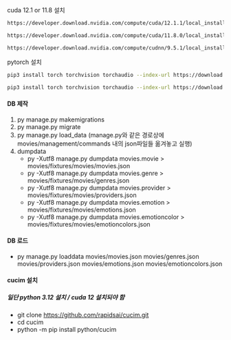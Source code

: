 cuda 12.1 or 11.8 설치

```bash
https://developer.download.nvidia.com/compute/cuda/12.1.1/local_installers/cuda_12.1.1_531.14_windows.exe

https://developer.download.nvidia.com/compute/cuda/11.8.0/local_installers/cuda_11.8.0_522.06_windows.exe

https://developer.download.nvidia.com/compute/cudnn/9.5.1/local_installers/cudnn_9.5.1_windows.exe
```

pytorch 설치

```bash
pip3 install torch torchvision torchaudio --index-url https://download.pytorch.org/whl/cu121

pip3 install torch torchvision torchaudio --index-url https://download.pytorch.org/whl/cu118
```

#### DB 제작

1. py manage.py makemigrations
2. py manage.py migrate
3. py manage.py load_data (manage.py와 같은 경로상에 movies/management/commands 내의 json파일들 옮겨놓고 실행)
4. dumpdata
   - py -Xutf8 manage.py dumpdata movies.movie > movies/fixtures/movies/movies.json
   - py -Xutf8 manage.py dumpdata movies.genre > movies/fixtures/movies/genres.json
   - py -Xutf8 manage.py dumpdata movies.provider > movies/fixtures/movies/providers.json
   - py -Xutf8 manage.py dumpdata movies.emotion > movies/fixtures/movies/emotions.json
   - py -Xutf8 manage.py dumpdata movies.emotioncolor > movies/fixtures/movies/emotioncolors.json

#### DB 로드

- py manage.py loaddata movies/movies.json movies/genres.json movies/providers.json movies/emotions.json movies/emotioncolors.json

#### cucim 설치

##### 일단 python 3.12 설치 / cuda 12 설치되야 함

- git clone https://github.com/rapidsai/cucim.git
- cd cucim
- python -m pip install python/cucim

